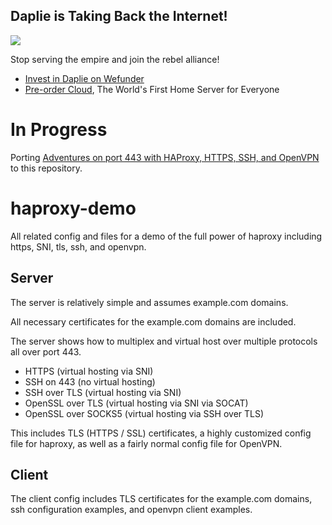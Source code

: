 Daplie is Taking Back the Internet!
--------------

[![](https://daplie.github.com/igg/images/ad-developer-rpi-white-890x275.jpg?v2)](https://daplie.com/preorder/)

Stop serving the empire and join the rebel alliance!

* [Invest in Daplie on Wefunder](https://daplie.com/invest/)
* [Pre-order Cloud](https://daplie.com/preorder/), The World's First Home Server for Everyone

# In Progress

Porting
[Adventures on port 443 with HAProxy, HTTPS, SSH, and OpenVPN](https://coolaj86.com/articles/adventures-in-haproxy-tcp-tls-https-ssh-openvpn/)
to this repository.

# haproxy-demo

All related config and files for a demo of the full power of haproxy including https, SNI, tls, ssh, and openvpn.

## Server

The server is relatively simple and assumes example.com domains.

All necessary certificates for the example.com domains are included.

The server shows how to multiplex and virtual host over multiple protocols all over port 443.

* HTTPS (virtual hosting via SNI)
* SSH on 443 (no virtual hosting)
* SSH over TLS (virtual hosting via SNI)
* OpenSSL over TLS (virtual hosting via SNI via SOCAT)
* OpenSSL over SOCKS5 (virtual hosting via SSH over TLS)

This includes TLS (HTTPS / SSL) certificates, a highly customized config file for haproxy, as well as a fairly normal config file for OpenVPN. 

## Client

The client config includes TLS certificates for the example.com domains, ssh configuration examples, and openvpn client examples.
